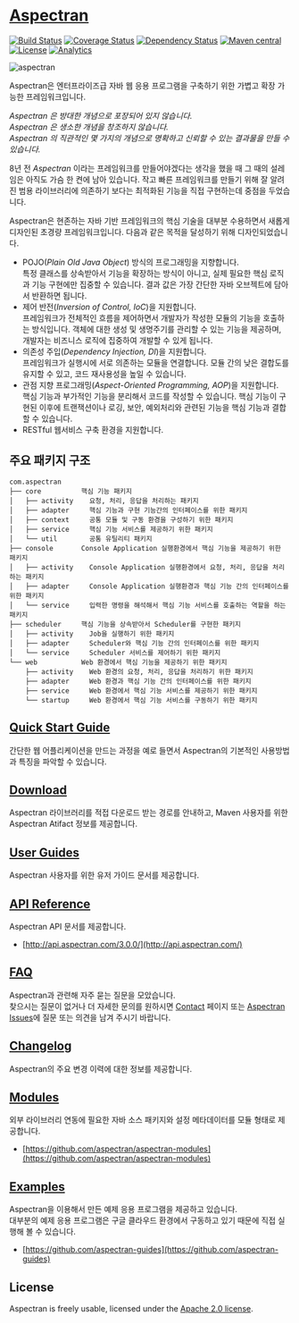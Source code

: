 # [Aspectran](http://www.aspectran.com)
[![Build Status](https://travis-ci.org/aspectran/aspectran.svg?branch=master)](https://travis-ci.org/aspectran/aspectran)
[![Coverage Status](https://coveralls.io/repos/github/aspectran/aspectran/badge.svg?branch=master)](https://coveralls.io/github/aspectran/aspectran?branch=master)
[![Dependency Status](https://www.versioneye.com/user/projects/56eec08e35630e0029dafca6/badge.svg?style=flat)](https://www.versioneye.com/user/projects/56eec08e35630e0029dafca6)
[![Maven central](https://maven-badges.herokuapp.com/maven-central/com.aspectran/aspectran/badge.svg)](https://maven-badges.herokuapp.com/maven-central/com.aspectran/aspectran)
[![License](http://img.shields.io/:license-apache-orange.svg)](http://www.apache.org/licenses/LICENSE-2.0.html)
[![Analytics](https://ga-beacon.appspot.com/UA-66807210-1/aspectran/aspectran-readme?pixel)](https://github.com/aspectran/aspectran)

![aspectran](http://www.aspectran.com/images/header_aspectran.png)

Aspectran은 엔터프라이즈급 자바 웹 응용 프로그램을 구축하기 위한 가볍고 확장 가능한 프레임워크입니다.

*Aspectran 은 방대한 개념으로 포장되어 있지 않습니다.*  
*Aspectran 은 생소한 개념을 창조하지 않습니다.*  
*Aspectran 의 직관적인 몇 가지의 개념으로 명확하고 신뢰할 수 있는 결과물을 만들 수 있습니다.*  

8년 전 *Aspectran* 이라는 프레임워크를 만들어야겠다는 생각을 했을 때 그 때의 설레임은 아직도 가슴 한 켠에 남아 있습니다.
작고 빠른 프레임워크를 만들기 위해 잘 알려진 범용 라이브러리에 의존하기 보다는 최적화된 기능을 직접 구현하는데 중점을 두었습니다.

Aspectran은 현존하는 자바 기반 프레임워크의 핵심 기술을 대부분 수용하면서 새롭게 디자인된 초경량 프레임워크입니다.
다음과 같은 목적을 달성하기 위해 디자인되었습니다.

* POJO(*Plain Old Java Object*) 방식의 프로그래밍을 지향합니다.  
  특정 클래스를 상속받아서 기능을 확장하는 방식이 아니고, 실제 필요한 핵심 로직과 기능 구현에만 집중할 수 있습니다.
  결과 값은 가장 간단한 자바 오브젝트에 담아서 반환하면 됩니다.
* 제어 반전(*Inversion of Control, IoC*)을 지원합니다.  
  프레임워크가 전체적인 흐름을 제어하면서 개발자가 작성한 모듈의 기능을 호출하는 방식입니다.
  객체에 대한 생성 및 생명주기를 관리할 수 있는 기능을 제공하며, 개발자는 비즈니스 로직에 집중하여 개발할 수 있게 됩니다.
* 의존성 주입(*Dependency Injection, DI*)을 지원합니다.  
  프레임워크가 실행시에 서로 의존하는 모듈을 연결합니다.
  모듈 간의 낮은 결합도를 유지할 수 있고, 코드 재사용성을 높일 수 있습니다.
* 관점 지향 프로그래밍(*Aspect-Oriented Programming, AOP*)을 지원합니다.  
  핵심 기능과 부가적인 기능을 분리해서 코드를 작성할 수 있습니다.
  핵심 기능이 구현된 이후에 트랜잭션이나 로깅, 보안, 예외처리와 관련된 기능을 핵심 기능과 결합할 수 있습니다.
* RESTful 웹서비스 구축 환경을 지원합니다.

## 주요 패키지 구조

```
com.aspectran
├── core          핵심 기능 패키지
│   ├── activity    요청, 처리, 응답을 처리하는 패키지
│   ├── adapter     핵심 기능과 구현 기능간의 인터페이스를 위한 패키지
│   ├── context     공통 모듈 및 구동 환경을 구성하기 위한 패키지
│   ├── service     핵심 기능 서비스를 제공하기 위한 패키지
│   └── util        공통 유틸리티 패키지
├── console       Console Application 실행환경에서 핵심 기능을 제공하기 위한 패키지
│   ├── activity    Console Application 실행환경에서 요청, 처리, 응답을 처리하는 패키지
│   ├── adapter     Console Application 실행환경과 핵심 기능 간의 인터페이스를 위한 패키지
│   └── service     입력한 명령을 해석해서 핵심 기능 서비스를 호출하는 역할을 하는 패키지
├── scheduler     핵심 기능을 상속받아서 Scheduler를 구현한 패키지
│   ├── activity    Job을 실행하기 위한 패키지
│   ├── adapter     Scheduler와 핵심 기능 간의 인터페이스를 위한 패키지
│   └── service     Scheduler 서비스를 제어하기 위한 패키지
└── web           Web 환경에서 핵심 기능을 제공하기 위한 패키지
    ├── activity    Web 환경의 요청, 처리, 응답을 처리하기 위한 패키지
    ├── adapter     Web 환경과 핵심 기능 간의 인터페이스를 위한 패키지
    ├── service     Web 환경에서 핵심 기능 서비스를 제공하기 위한 패키지
    └── startup     Web 환경에서 핵심 기능 서비스를 구동하기 위한 패키지
```

## [Quick Start Guide](http://www.aspectran.com/getting-started/quickstart/)
간단한 웹 어플리케이션을 만드는 과정을 예로 들면서 Aspectran의 기본적인 사용방법과 특징을 파악할 수 있습니다.

## [Download](http://www.aspectran.com/getting-started/download/)
Aspectran 라이브러리를 적접 다운로드 받는 경로를 안내하고, Maven 사용자를 위한 Aspectran Atifact 정보를 제공합니다.

## [User Guides](http://www.aspectran.com/docs/guides/)
Aspectran 사용자를 위한 유저 가이드 문서를 제공합니다.

## [API Reference](http://www.aspectran.com/docs/api/)
Aspectran API 문서를 제공합니다.
* [http://api.aspectran.com/3.0.0/](http://api.aspectran.com/)

## [FAQ](http://www.aspectran.com/docs/faq/)
Aspectran과 관련해 자주 묻는 질문을 모았습니다.  
찾으시는 질문이 없거나 더 자세한 문의를 원하시면 [Contact](/contact/) 페이지 또는 [Aspectran Issues](https://github.com/aspectran/aspectran/issues)에 질문 또는 의견을 남겨 주시기 바랍니다.

## [Changelog](http://www.aspectran.com/docs/changelog/)
Aspectran의 주요 변경 이력에 대한 정보를 제공합니다.  

## [Modules](http://www.aspectran.com/modules/)
외부 라이브러리 연동에 필요한 자바 소스 패키지와 설정 메타데이터를 모듈 형태로 제공합니다.
* [https://github.com/aspectran/aspectran-modules](https://github.com/aspectran/aspectran-modules)

## [Examples](http://www.aspectran.com/examples/)
Aspectran을 이용해서 만든 예제 응용 프로그램을 제공하고 있습니다.  
대부분의 예제 응용 프로그램은 구글 클라우드 환경에서 구동하고 있기 때문에 직접 실행해 볼 수 있습니다.
* [https://github.com/aspectran-guides](https://github.com/aspectran-guides)

## License
Aspectran is freely usable, licensed under the [Apache 2.0 license](http://www.apache.org/licenses/LICENSE-2.0).
